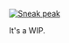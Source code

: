 [![Sneak peak](https://d3vv6lp55qjaqc.cloudfront.net/items/2F452s0P2e0p3p213K42/Screen%20Recording%202017-05-24%20at%2002.21%20PM.gif)](https://cl.ly/0L1I0U1e0N0K)

It's a WIP.
